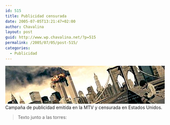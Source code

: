 ```yaml
---
id: 515
title: Publicidad censurada
date: 2005-07-05T13:21:47+02:00
author: Chavalina
layout: post
guid: http://www.wp.chavalina.net/?p=515
permalink: /2005/07/05/post-515/
categories:
  - Publicidad
---
```

<img class="imgizqda" src="/imagenes/fotos/publi-mtv-censurada.jpg" alt="Las torres gemelas cayendo, y un ni&ntilde;o sin qu&eacute; comer" /> Campa&ntilde;a de publicidad emitida en la MTV y censurada en Estados Unidos.

> Texto junto a las torres: